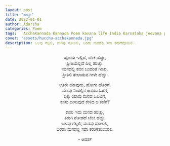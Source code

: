 ```yaml
---
layout: post
title: "ಹುಚ್ಚು"
date: 2022-01-01
author: Adarsha
categories: Poem
tags:	AcchaKannada Kannada Poem kavana life India Karnataka jeevana philosophy heart manassu gellu win
cover: "assets/hucchu-acchakannada.jpg"
description: ಒಲವು ಗೆಲ್ಲಲಿ, ಮನವು ಸೋಲಲಿ, ಬರಡು ಮನದಲ್ಲಿ ಸದಾ ಕರುಣೆವೊಂದಿಲಿ.
---
```


<p align ="center"> ಹೃದಯ ಇಲ್ಲಿದೆ, ಬೆಂಕಿ ಹಚ್ಚು, <br>
ಪ್ರೀತಿಯಲ್ಲಿದೆ ಎಲ್ಲ ಹುಚ್ಚು. <br>
ಮನದಲ್ಲಿ ಕವನ ಬಂದಂತೆ ಗೀಚು, <br>
ಪ್ರೀತಿಲಿ ತೇಲಾಡುವ ಗೀಳೇ ಹೆಚ್ಚು. </p>

<p align ="center"> ಊರು ಯಾವುದು, ಹೋಗು ಹೊರಗೆ, <br>
ಮನವು ನಿಂತಲ್ಲಿನ ಜನರೂ ಓರೆಗೆ, <br>
ದಿಕ್ಕು ಯಾವು ಮನದ ಒಲವಿಗೆ, <br>
ಕನಸು ಬೀಳುವುದೆ ಕೇಳಿದ ಆ ಕಣಿಗೆ? </p>

<p align ="center"> ಕಾಡು  ಇದು ಮನದ ಹುಚ್ಚು, <br>
ತಿರುಗಿ ನೋಡದೆ ಬೆಂಕಿ ಹಚ್ಚು. <br>
ಒಲವು ಗೆಲ್ಲಲಿ, ಮನವು ಸೋಲಲಿ, <br>
ಬರಡು ಮನದಲ್ಲಿ ಸದಾ ಕರುಣೆತುಂಬಿರಲಿ. </p>

<p align ="center"> - ಆದರ್ಶ</p>
